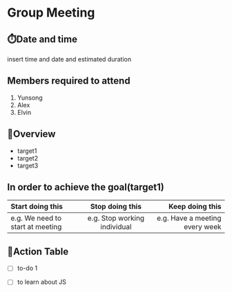 # Group Meeting
## ⏱️Date and time  
insert time and date and estimated duration
## Members required to attend
1. Yunsong
2. Alex
3. Elvin
## 📜Overview
- target1
- target2
- target3
  
## In order to achieve the goal(target1)
| Start doing this | Stop doing this | Keep doing this |
|:-----------------|:---------------:|----------------:|
| e.g. We need to start at meeting| e.g. Stop working individual|  e.g. Have a meeting every week|


## 📢Action Table 
- [ ] to-do 1 
- [ ] to learn about JS

